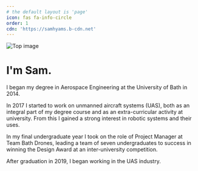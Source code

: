 ```yaml
---
# the default layout is 'page'
icon: fas fa-info-circle
order: 1
cdn: 'https://samhyams.b-cdn.net'
---
```


![Top image](/about_me.jpg)

# I'm Sam.

I began my degree in Aerospace Engineering at the University of Bath in 2014. 

In 2017 I started to work on unmanned aircraft systems (UAS), both as an integral part of my degree course and as an extra-curricular activity at university. From this I gained a strong interest in robotic systems and their uses.

In my final undergraduate year I took on the role of Project Manager at Team Bath Drones, leading a team of seven undergraduates to success in winning the Design Award at an inter-university competition.

After graduation in 2019, I began working in the UAS industry.